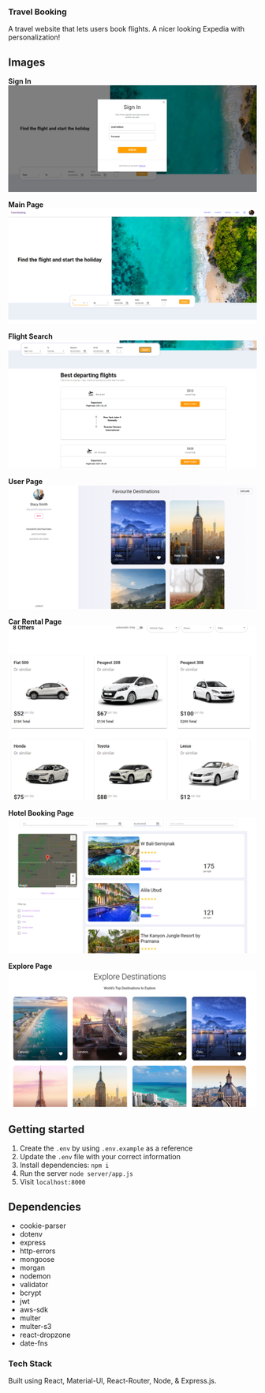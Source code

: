 ### Travel Booking 
A travel website that lets users book flights. A nicer looking Expedia with personalization!

## Images 

**Sign In**
!["Screenshot of Sign In"](https://raw.githubusercontent.com/alextheprogrammer21/team-kim-possible/dev/client/public/images/1.PNG)


**Main Page**
!["Screenshot of the main page"](https://raw.githubusercontent.com/alextheprogrammer21/team-kim-possible/dev/client/public/images/2.PNG)


**Flight Search**
!["Screenshot of the flight search"](https://raw.githubusercontent.com/alextheprogrammer21/team-kim-possible/dev/client/public/images/7.PNG)


**User Page**
!["Screenshot of user page"](https://raw.githubusercontent.com/alextheprogrammer21/team-kim-possible/dev/client/public/images/3.PNG)


**Car Rental Page**
!["Screenshot of car rental page"](https://raw.githubusercontent.com/alextheprogrammer21/team-kim-possible/dev/client/public/images/4.PNG)


**Hotel Booking Page**
!["Screenshot of hotel booking page"](https://raw.githubusercontent.com/alextheprogrammer21/team-kim-possible/dev/client/public/images/5.PNG)


**Explore Page**
!["Screenshot of explore page"](https://raw.githubusercontent.com/alextheprogrammer21/team-kim-possible/dev/client/public/images/6.PNG)

## Getting started

1. Create the `.env` by using `.env.example` as a reference
2. Update the `.env` file with your correct information
3. Install dependencies: `npm i`
4. Run the server `node server/app.js`
5. Visit `localhost:8000`

## Dependencies

- cookie-parser
- dotenv
- express
- http-errors
- mongoose
- morgan
- nodemon
- validator
- bcrypt
- jwt
- aws-sdk
- multer
- multer-s3
- react-dropzone
- date-fns

### Tech Stack

Built using React, Material-UI, React-Router, Node, & Express.js.
